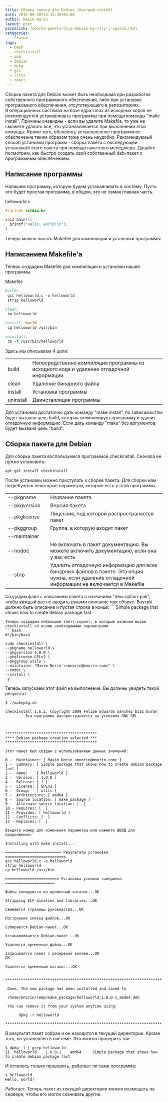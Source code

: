 ```yaml
---
title: Сборка пакета для Debian (быстрый способ)
date: 2015-06-28T14:35:49+03:00
author: Maxim Norin
layout: post
permalink: /sborka-paketa-dlya-debian-by-stry-j-sposob.html
categories:
  - Статьи
tags:
  - bash
  - checkinstall
  - deb
  - debian
  - dpkg
  - gcc
  - linux
  - пакет
---
```

Сборка пакета для Debian может быть необходима при разработке собственного программного обеспечения, либо при установке программного обеспечения, отсутствующего в репозиториях. В операционных системах на базе ядра Linux из исходных кодов не рекомендуется устанавливать программы при помощи команды "make install". Причины очевидны - если вы удалите Makefile, то уже не сможете удалить всё, что устанавливается при выполнении этой команды. Кроме того, обновлять установленное программное обеспечение таким образом тоже очень неудобно. Рекомендуемый способ установки программ - сборка пакета с последующей установкой этого пакета при помощи пакетного менеджера. Давайте посмотрим, как быстро создать свой собственный deb-пакет с программным обеспечением.
<!--more-->
## Написание программы
Напишем программу, которую будем устанавливать в систему. Пусть это будет простая программа, в общем, это не самая главная часть.

helloworld.c
```c
#include <stdio.h>

void main(){
  printf("Hello, world!\n");
}
```
Теперь можно писать Makefile для компиляции и установки программы

## Написанием Makefile'а
Теперь создадим Makefile для компиляции и установки нашей программы.

Makefile
```makefile
build:
 gcc helloworld.c -o helloworld
 strip helloworld

clean:
 rm helloworld

install: build
 cp helloworld /usr/bin

uninstall:
 rm -f /usr/bin/helloworld
```
Здесь мы описываем 4 цели:
<table>
<tbody>
<tr>
<td>build</td>
<td>Непосредственно компиляция программы из исходного кода и удаление отладочной информации</td>
</tr>
<tr>
<td>clean</td>
<td>Удаление бинарного файла</td>
</tr>
<tr>
<td>install</td>
<td>Установка программы</td>
</tr>
<tr>
<td>uninstall</td>
<td>Деинсталляция программы</td>
</tr>
</tbody>
</table>
Для установки достаточно дать команду "make install", по зависимостям будет вызвана цель build, которая скомпилирует программу и удалит отладочную информацию. Если дать команду "make" без аргументов, будет вызвана цель "build".

## Сборка пакета для Debian
Для сборки пакета воспользуемся программой checkinstall. Сначала ее нужно установить:
```
apt-get install checkinstall
```
После установки можно приступать к сборке пакета. Для сборки нам потребуются некоторые параметры, которые есть у этой программы.
<table>
<tbody>
<tr>
<td width="120">--pkgname</td>
<td>Название пакета</td>
</tr>
<tr>
<td>--pkgversion</td>
<td>Версия пакета</td>
</tr>
<tr>
<td>--pkglicense</td>
<td>Лицензия, под которой распространяется пакет</td>
</tr>
<tr>
<td>--pkggroup</td>
<td>Группа, в которую входит пакет</td>
</tr>
<tr>
<td>--maintainer</td>
<td></td>
</tr>
<tr>
<td>--nodoc</td>
<td>Не включать в пакет документацию. Вы можете включить документацию, если она у вас есть</td>
</tr>
<tr>
<td>--strip</td>
<td>Удалить отладочную информацию для всех бинарных файлов в пакете. Эта опция нужна, если удаление отладочной информации не включается в Makefile</td>
</tr>
</tbody>
</table>
Создадим файл с описанием пакета с названием "description-pak", чтобы каждый раз не вводить руками описание при сборке. Внутри должно быть описание и пустая строка в конце:
```
Simple package that shows how to create debian package fast

```
Теперь создадим небольшой shell-скрипт, в который включим вызов checkinstall со всеми необходимыми параметрами
```bash
#!/bin/bash

sudo checkinstall \
--pkgname helloworld \
--pkgversion 1.0.0 \
--pkglicense GPLv2 \
--pkggroup utils \
--maintainer "Maxim Norin \<mnorin@mnorin.com>" \
--nodoc \
--install \
-y
```
Теперь запускаем этот файл на выполнение. Вы должны увидеть такой результат:
```
$ ./makepkg.sh

checkinstall 1.6.2, Copyright 2009 Felipe Eduardo Sanchez Diaz Duran
         Эта программа распространяется на условиях GNU GPL



*****************************************
**** Debian package creation selected ***
*****************************************

Этот пакет был создан с использованием данных значений: 

0 -  Maintainer: [ Maxim Norin <mnorin@mnorin.com> ]
1 -  Summary: [ Simple package that shows how to create debian package fast ]
2 -  Name:    [ helloworld ]
3 -  Version: [ 1.0.0 ]
4 -  Release: [ 1 ]
5 -  License: [ GPLv2 ]
6 -  Group:   [ utils ]
7 -  Architecture: [ amd64 ]
8 -  Source location: [ make_package ]
9 -  Alternate source location: [  ]
10 - Requires: [  ]
11 - Provides: [ helloworld ]
12 - Conflicts: [  ]
13 - Replaces: [  ]

Введите номер для изменения параметра или нажмите ВВОД для продолжения: 

Installing with make install...

========================= Результаты установки ===========================
gcc helloworld.c -o helloworld
strip helloworld
cp helloworld /usr/bin

======================== Установка успешно завершена ======================

Файлы копируются во временный каталог...OK

Stripping ELF binaries and libraries...OK

Сжимаются страницы руководства...OK

Построение списка файлов...OK

Собирается Debian-пакет...OK

Устанавливается Debian-пакет...OK

Удаляются временные файлы...OK

Записывается пакет с резервной копией...OK
OK

Удаляется временный каталог...OK


**********************************************************************

 Done. The new package has been installed and saved to

 /home/mnorin/Temp/make_package/helloworld_1.0.0-1_amd64.deb

 You can remove it from your system anytime using: 

      dpkg -r helloworld

**********************************************************************
```
В результат пакет собран и он находится в текущей директории. Кроме того, он установлен в системе. Это можно проверить так:
```
$ dpkg -l | grep helloworld
ii  helloworld    1.0.0-1    amd64     Simple package that shows how to create debian package fast
```
И осталось только проверить, работает ли сама программа:
```
$ helloworld
Hello, world!
```
Работает. Теперь пакет из текущей директории можно размещать на сервере, чтобы его могли скачивать другие.
